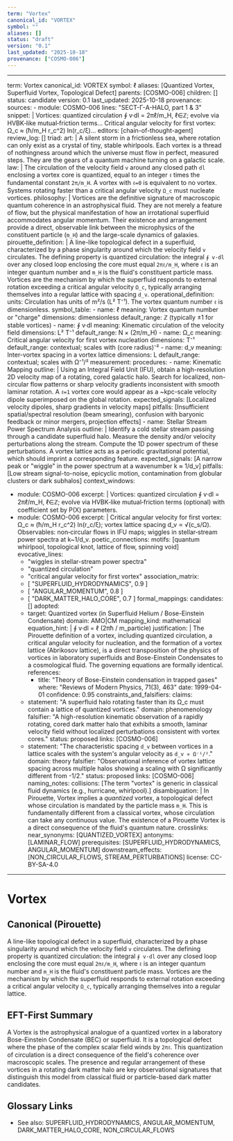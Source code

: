 ```yaml
---
term: "Vortex"
canonical_id: "VORTEX"
symbol: ""
aliases: []
status: "draft"
version: "0.1"
last_updated: "2025-10-18"
provenance: ["COSMO-006"]
---
```


---
term: Vortex
canonical_id: VORTEX
symbol: ℓ
aliases: [Quantized Vortex, Superfluid Vortex, Topological Defect]
parents: [COSMO-006]
children: []
status: candidate
version: 0.1
last_updated: 2025-10-18
provenance:
  sources:
    - module: COSMO-006
      lines: "SECT-Γ-A-HALO, part 1 & 3"
      snippet: |
        Vortices: quantized circulation ∮ v·dl = 2πℓ/m_H, ℓ∈ℤ; evolve via HVBK‑like mutual‑friction terms...
        Critical angular velocity for first vortex: Ω_c ≈ (ħ/m_H r_c^2) ln(r_c/ξ)...
  editors: [chain-of-thought-agent]
  review_log: []
triad:
  art: |
    A silent storm in a frictionless sea, where rotation can only exist as a crystal of tiny, stable whirlpools. Each vortex is a thread of nothingness around which the universe must flow in perfect, measured steps. They are the gears of a quantum machine turning on a galactic scale.
  law: |
    The circulation of the velocity field `v` around any closed path `dl` enclosing a vortex core is quantized, equal to an integer `ℓ` times the fundamental constant `2π/m_H`. A vortex with `ℓ=0` is equivalent to no vortex. Systems rotating faster than a critical angular velocity `Ω_c` must nucleate vortices.
  philosophy: |
    Vortices are the definitive signature of macroscopic quantum coherence in an astrophysical fluid. They are not merely a feature of flow, but the physical manifestation of how an irrotational superfluid accommodates angular momentum. Their existence and arrangement provide a direct, observable link between the microphysics of the constituent particle (`m_H`) and the large-scale dynamics of galaxies.
pirouette_definition: |
  A line-like topological defect in a superfluid, characterized by a phase singularity around which the velocity field `v` circulates. The defining property is quantized circulation: the integral `∮ v·dl` over any closed loop enclosing the core must equal `2πℓ/m_H`, where `ℓ` is an integer quantum number and `m_H` is the fluid's constituent particle mass. Vortices are the mechanism by which the superfluid responds to external rotation exceeding a critical angular velocity `Ω_c`, typically arranging themselves into a regular lattice with spacing `d_v`.
operational_definition:
  units: Circulation has units of m²/s (L² T⁻¹). The vortex quantum number `ℓ` is dimensionless.
  symbol_table:
    - name: ℓ
      meaning: Vortex quantum number or "charge"
      dimensions: dimensionless
      default_range: ℤ (typically ±1 for stable vortices)
    - name: ∮ v·dl
      meaning: Kinematic circulation of the velocity field
      dimensions: L² T⁻¹
      default_range: N × (2π/m_H)
    - name: Ω_c
      meaning: Critical angular velocity for first vortex nucleation
      dimensions: T⁻¹
      default_range: contextual; scales with (core radius)⁻²
    - name: d_v
      meaning: Inter-vortex spacing in a vortex lattice
      dimensions: L
      default_range: contextual; scales with Ω⁻¹/²
  measurement:
    procedures:
      - name: Kinematic Mapping
        outline: |
          Using an Integral Field Unit (IFU), obtain a high-resolution 2D velocity map of a rotating, cored galactic halo. Search for localized, non-circular flow patterns or sharp velocity gradients inconsistent with smooth laminar rotation. A `ℓ=1` vortex core would appear as a ~kpc-scale velocity dipole superimposed on the global rotation.
        expected_signals: [Localized velocity dipoles, sharp gradients in velocity maps]
        pitfalls: [Insufficient spatial/spectral resolution (beam smearing), confusion with baryonic feedback or minor mergers, projection effects]
      - name: Stellar Stream Power Spectrum Analysis
        outline: |
          Identify a cold stellar stream passing through a candidate superfluid halo. Measure the density and/or velocity perturbations along the stream. Compute the 1D power spectrum of these perturbations. A vortex lattice acts as a periodic gravitational potential, which should imprint a corresponding feature.
        expected_signals: [A narrow peak or "wiggle" in the power spectrum at a wavenumber k ≈ 1/d_v]
        pitfalls: [Low stream signal-to-noise, epicyclic motion, contamination from globular clusters or dark subhalos]
context_windows:
  - module: COSMO-006
    excerpt: |
      Vortices: quantized circulation ∮ v·dl = 2πℓ/m_H, ℓ∈ℤ; evolve via HVBK‑like mutual‑friction terms (optional) with coefficient set by P(X) parameters.
  - module: COSMO-006
    excerpt: |
      Critical angular velocity for first vortex: Ω_c ≈ (ħ/m_H r_c^2) ln(r_c/ξ); vortex lattice spacing d_v ∝ √(c_s/Ω). Observables: non‑circular flows in IFU maps; wiggles in stellar‑stream power spectra at k~1/d_v.
poetic_connections:
  motifs: [quantum whirlpool, topological knot, lattice of flow, spinning void]
  evocative_lines:
    - "wiggles in stellar-stream power spectra"
    - "quantized circulation"
    - "critical angular velocity for first vortex"
  association_matrix:
    - [ "SUPERFLUID_HYDRODYNAMICS", 0.9 ]
    - [ "ANGULAR_MOMENTUM", 0.8 ]
    - [ "DARK_MATTER_HALO_CORE", 0.7 ]
formal_mappings:
  candidates: []
  adopted:
    - target: Quantized vortex (in Superfluid Helium / Bose-Einstein Condensate)
      domain: AMO|CM
      mapping_kind: mathematical
      equation_hint: |
        ∮ v·dl = ℓ (2πħ / m_particle)
      justification: |
        The Pirouette definition of a vortex, including quantized circulation, a critical angular velocity for nucleation, and the formation of a vortex lattice (Abrikosov lattice), is a direct transposition of the physics of vortices in laboratory superfluids and Bose-Einstein Condensates to a cosmological fluid. The governing equations are formally identical.
      references:
        - title: "Theory of Bose-Einstein condensation in trapped gases"
          where: "Reviews of Modern Physics, 71(3), 463"
          date: 1999-04-01
      confidence: 0.95
constraints_and_falsifiers:
  claims:
    - statement: "A superfluid halo rotating faster than its Ω_c must contain a lattice of quantized vortices."
      domain: phenomenology
      falsifier: "A high-resolution kinematic observation of a rapidly rotating, cored dark matter halo that exhibits a smooth, laminar velocity field without localized perturbations consistent with vortex cores."
      status: proposed
      links: [COSMO-006]
    - statement: "The characteristic spacing `d_v` between vortices in a lattice scales with the system's angular velocity as `d_v ∝ Ω⁻¹/²`."
      domain: theory
      falsifier: "Observational inference of vortex lattice spacing across multiple halos showing a scaling with Ω significantly different from -1/2."
      status: proposed
      links: [COSMO-006]
naming_notes:
  collisions: [The term "vortex" is generic in classical fluid dynamics (e.g., hurricane, whirlpool).]
  disambiguation: |
    In Pirouette, Vortex implies a *quantized* vortex, a topological defect whose circulation is mandated by the particle mass `m_H`. This is fundamentally different from a classical vortex, whose circulation can take any continuous value. The existence of a Pirouette Vortex is a direct consequence of the fluid's quantum nature.
crosslinks:
  near_synonyms: [QUANTIZED_VORTEX]
  antonyms: [LAMINAR_FLOW]
  prerequisites: [SUPERFLUID_HYDRODYNAMICS, ANGULAR_MOMENTUM]
  downstream_effects: [NON_CIRCULAR_FLOWS, STREAM_PERTURBATIONS]
license: CC-BY-SA-4.0
---

# Vortex

## Canonical (Pirouette)
A line-like topological defect in a superfluid, characterized by a phase singularity around which the velocity field `v` circulates. The defining property is quantized circulation: the integral `∮ v·dl` over any closed loop enclosing the core must equal `2πℓ/m_H`, where `ℓ` is an integer quantum number and `m_H` is the fluid's constituent particle mass. Vortices are the mechanism by which the superfluid responds to external rotation exceeding a critical angular velocity `Ω_c`, typically arranging themselves into a regular lattice.

## EFT-First Summary
A Vortex is the astrophysical analogue of a quantized vortex in a laboratory Bose-Einstein Condensate (BEC) or superfluid. It is a topological defect where the phase of the complex scalar field winds by `2πℓ`. This quantization of circulation is a direct consequence of the field's coherence over macroscopic scales. The presence and regular arrangement of these vortices in a rotating dark matter halo are key observational signatures that distinguish this model from classical fluid or particle-based dark matter candidates.

## Glossary Links
- See also: SUPERFLUID_HYDRODYNAMICS, ANGULAR_MOMENTUM, DARK_MATTER_HALO_CORE, NON_CIRCULAR_FLOWS
